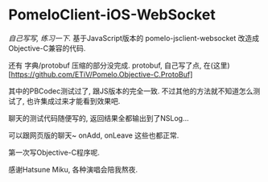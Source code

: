 PomeloClient-iOS-WebSocket
==========================

_自己写写, 练习一下._
基于JavaScript版本的 pomelo-jsclient-websocket 改造成Objective-C兼容的代码.

还有 字典/protobuf 压缩的部分没完成. protobuf, 自己写了点, 在(这里)[https://github.com/ETiV/Pomelo.Objective-C.ProtoBuf]

其中的PBCodec测试过了, 跟JS版本的完全一致. 不过其他的方法就不知道怎么测试了, 也许集成过来才能看到效果吧.

聊天的测试代码随便写的, 返回结果全都输出到了NSLog...

可以跟网页版的聊天~ onAdd, onLeave 这些也都正常.

第一次写Objective-C程序呢.

感谢Hatsune Miku, 各种演唱会陪我熬夜.
